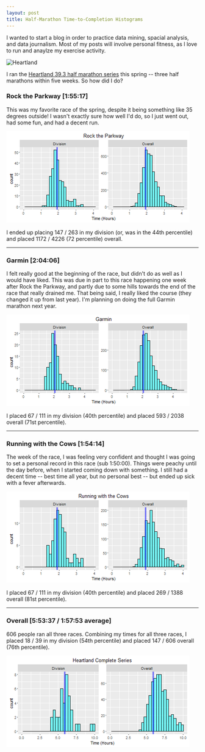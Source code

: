 ```yaml
---
layout: post
title: Half-Marathon Time-to-Completion Histograms
---
```


I wanted to start a blog in order to practice data mining, spacial analysis, and data journalism. Most of my posts will involve personal fitness, as I love to run and anaylze my exercise activity.

![Heartland](http://www.heartland393.com/wp-content/themes/heartland/images/newlogo.png)

I ran the [Heartland 39.3 half marathon series](http://heartland393.com/) this spring -- three half marathons within five weeks. So how did I do?

### Rock the Parkway [1:55:17]

This was my favorite race of the spring, despite it being something like 35 degrees outside! I wasn't exactly sure how well I'd do, so I just went out, had some fun, and had a decent run.

![Rock the Parkway](https://raw.githubusercontent.com/johnsug/johnsug.github.io/master/_posts/race_histograms/2016-parkway-histograms.png)

I ended up placing 147 / 263 in my division (or, was in the 44th percentile) and placed 1172 / 4226 (72 percentile) overall.

---

### Garmin [2:04:06]

I felt really good at the beginning of the race, but didn't do as well as I would have liked. This was due in part to this race happening one week after Rock the Parkway, and partly due to some hills towards the end of the race that really drained me. That being said, I really liked the course (they changed it up from last year). I'm planning on doing the full Garmin marathon next year.

![Garmin](https://raw.githubusercontent.com/johnsug/johnsug.github.io/master/_posts/race_histograms/2016-garmin-histograms.png)

I placed 67 / 111 in my division (40th percentile) and placed 593 / 2038 overall (71st percentile).

---

### Running with the Cows [1:54:14]

The week of the race, I was feeling very confident and thought I was going to set a personal record in this race (sub 1:50:00). Things were peachy until the day before, when I started coming down with something. I still had a decent time -- best time all year, but no personal best -- but ended up sick with a fever afterwards.

![Running with the Cows](https://raw.githubusercontent.com/johnsug/johnsug.github.io/master/_posts/race_histograms/2016-cows-histograms.png)

I placed 67 / 111 in my division (40th percentile) and placed 269 / 1388 overall (81st percentile).

---

### Overall [5:53:37 / 1:57:53 average]

606 people ran all three races. Combining my times for all three races, I placed 18 / 39 in my division (54th percentile) and placed 147 / 606 overall (76th percentile).

![Combined Series](https://raw.githubusercontent.com/johnsug/johnsug.github.io/master/_posts/race_histograms/2016-heartland-histograms.png)
